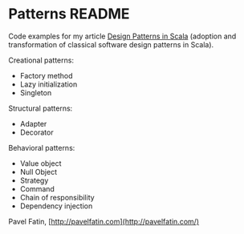 Patterns README
===============

Code examples for my article [Design Patterns in Scala](http://pavelfatin.com/design-patterns-in-scala/) (adoption and transformation of classical software design patterns in Scala).


Creational patterns:

* Factory method
* Lazy initialization
* Singleton

Structural patterns:

* Adapter
* Decorator

Behavioral patterns:

* Value object
* Null Object
* Strategy
* Command
* Chain of responsibility
* Dependency injection


Pavel Fatin, [http://pavelfatin.com](http://pavelfatin.com/)
